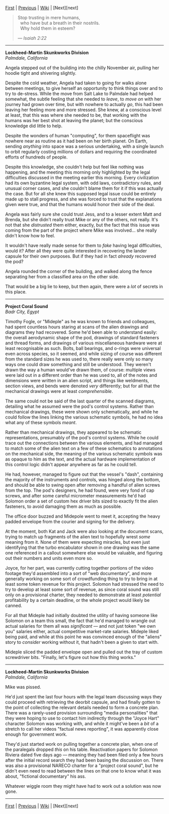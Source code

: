 [First][first] | [Previous][prev] | [Wiki][wiki] | [Next][next]

> Stop trusting in mere humans,  
> &nbsp;&nbsp;who have but a breath in their nostrils.  
> &nbsp;&nbsp;Why hold them in esteem?
> 
> _&mdash; Isaiah 2:22_

--------
**Lockheed-Martin Skunkworks Division**  
*Palmdale, California*

Angela stepped out of the building into the chilly November air, pulling her hoodie tight and shivering slightly.

Despite the cold weather, Angela had taken to going for walks alone between meetings,
  to give herself an opportunity to think things over and to try to de-stress.
While the move from Salt Lake to Palmdale had helped somewhat,
  the subtle feeling that she needed to _leave_, to _move on_ with her journey had grown over time,
  but with nowhere to actually _go_, this had been leaving her feeling more and more stressed.
She knew, at a conscious level at least, that this was where she needed to be,
  that working with the humans was her best shot at leaving the planet;
  but the conscious knowledge did little to help.

Despite the wonders of human "computing",
  for them spaceflight was nowhere near as routine as it had been on her birth planet.
On Earth, sending _anything_ into space was a serious undertaking, 
  with a single launch to orbit regularly costing millions of dollars and
  requiring the coordinated efforts of hundreds of people.

Despite this knowledge, she couldn't help but feel like nothing was happening,
  and the meeting this morning only highlighted by the legal difficulties discussed in the meeting earlier this morning.
Every civilization had its own byzantine legal system, with odd laws, contradictory rules, and unusual corner cases,
  and she couldn't blame them for it if this was actually the case.
But for all she knew this supposed legal issue could be entirely made up to stall progress,
  and she was forced to trust that the explanations given were true,
  and that the humans would honor their side of the deal.

Angela was fairly sure she could trust Jess, and to a lesser extent Matt and Brenda,
  but she didn't really trust Mike or any of the others, not really.
It's not that she _distrusted_ them either, exactly,
  but the fact that this issue was coming from the part of the project where Mike was involved...
  she really didn't know how to feel.

It wouldn't have really made sense for them to _fake_ having legal difficulties, would it?
After all they were quite interested in recovering the lander capsule for their own purposes.
But if they had in fact _already_ recovered the pod?

Angela rounded the corner of the building, and walked along the fence separating her from a classified area on the other side.

That would be a big lie to keep, but then again, there were a _lot_ of secrets in this place.

--------
**Project Coral Sound**  
*Badr City, Egypt*

Timothy Fogle, or "Mideple" as he was known to friends and colleagues,
  had spent countless hours staring at scans of the alien drawings and diagrams they had recovered.
Some he'd been able to understand easily:
  the overall aerodynamic shape of the pod,
  drawings of standard fasteners and thread forms,
  and drawings of various miscellaneous hardware were at least recognisable as such.
Bolts, ball bearings, and o-rings were universal even across species, so it seemed,
  and while sizing of course was different from the standard sizes he was used to,
  there really were only so many ways one could draw something and still be understood.
They weren't drawn the way a human would've drawn them, of course:
  multiple views were laid out in a different order than he was used to,
  all of the notes and dimensions were written in an alien script,
  and things like weldments, section views, and bends were denoted _very_ differently;
  but for all that the mechanical drawings were at least _comprehensible_.

The same could not be said of the last quarter of the scanned diagrams, detailing what he assumed were the pod's control systems.
Rather than mechanical drawings, these were shown only schematically,
  and while he could follow the lines linking the various schematic symbols,
  he had no idea what any of these symbols _meant_.

Rather than mechanical drawings, they appeared to be schematic representations,
  presumably of the pod's control systems.
While he could trace out the connections between the various elements,
  and had managed to match some of the alien text on a few of these schematics to annotations on the mechanical side,
  the meaning of the various schematic symbols was as opaque to him as the text,
  and the actual hardware implementation of this control logic didn't appear anywhere as far as he could tell.

He had, however, managed to figure out that the vessel's "dash", containing the majority of the instruments and controls,
  was hinged along the bottom, and should be able to swing open after removing a handful of alien screws from the top.
The pod's designers, he had found, were very fond of cap screws,
  and after some careful micrometer measurements he'd had Solomon order a set of custom hex driver bits
  sized to exactly fit the alien fasteners, to avoid damaging them as much as possible.

The office door buzzed and Midepole went to meet it,
  accepting the heavy padded envelope from the courier and signing for the delivery.
  
At the moment, both Kat and Jack were also looking at the document scans,
  trying to match up fragments of the alien text to hopefully wrest _some_ meaning from it.
None of them were expecting miracles,
  but even just identifying that the turbo encabulator shown in one drawing
  was the same one referenced in a callout somewhere else would be valuable,
  and figuring out their numbers and units even more so.

Joyce, for her part, was currently cutting together portions of the video footage they'd assembled into a sort of "web documentary",
  and more generally working on some sort of crowdfunding thing to try to bring in at least some token revenue for this project.
Solomon had stressed the need to try to develop at least some sort of revenue,
  as since coral sound was still only on a provisional charter,
  they needed to demonstrate at least _potential_ profitability by a certain deadline,
  or the whole project would likely be canned.

For all that Mideple had initially doubted the utility of having someone like Solomon on a team this small,
  the fact that he'd managed to wrangle out actual salaries for them all was _significant_ &mdash;
  and not just token "we own you" salaries either, actual competitive market-rate salaries.
Mideple liked being paid,
  and while at this point he was convinced enough of the "aliens" story to _consider_ working without it,
  that hadn't been a given to start with.

Mideple sliced the padded envelope open and pulled out the tray of custom screwdriver bits.
"Finally, let's figure out how this thing works."

--------
**Lockheed-Martin Skunkworks Division**  
*Palmdale, California*

Mike was pissed.

He'd just spent the last four hours with the legal team discussing ways they could proceed with retrieving the deorbit capsule,
  and had finally gotten to the point of collecting the relevant details needed to form a concrete plan.
There was a rarely-used provision surrounding "media personalities" that they were hoping to use to contact him indirectly
  through the "Joyce Hart" character Solomon was working with,
  and while it might've been a _bit_ of a stretch to call her videos "factual news reporting",
  it was apparently close enough for government work.
  
They'd just started work on pulling together a concrete plan,
  when one of the paralegals dropped _this_ on his table.
Reactivation papers for Solomon Riviera dated five days ago &mdash;
  meaning they had been filed only a few hours after the initial record search they had been basing the discussion on.
There was also a provisional NARECO charter for a "project coral sound",
  but he didn't even need to read between the lines on that one to know what it was about,
  "fictional documentary" his ass.

Whatever wiggle room they might have had to work out a solution was now gone.

--------

[First][first] | [Previous][prev] | [Wiki][wiki] | [Next][next]

[first]: https://www.reddit.com/r/HFY/comments/7iqrcn/wheels_within_wheels/
[prev]: https://www.reddit.com/r/HFY/comments/9wfo28/wheels_within_wheels_plans_9/
[wiki]: https://www.reddit.com/r/HFY/wiki/series/wheels_within_wheels
